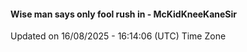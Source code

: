 #### Wise man says only fool rush in - McKidKneeKaneSir
Updated on 16/08/2025 - 16:14:06 (UTC) Time Zone
